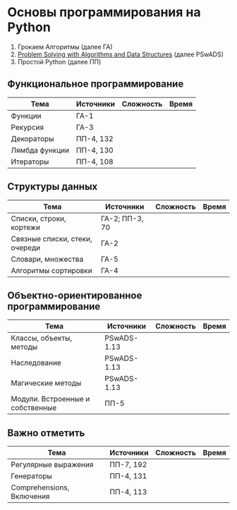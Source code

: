 # Основы программирования на Python
1. Грокаем Алгоритмы (далее ГА)
2. [Problem Solving with Algorithms and Data Structures](http://www.openbookproject.net/books/pythonds/Introduction/ObjectOrientedProgramminginPythonDefiningClasses.html) (далее PSwADS)
3. Простой Python (далее ПП)

## Функциональное программирование
|Тема|Источники|Сложность|Время|
|-|-|-|-|
|Функции|ГА-1|||
|Рекурсия|ГА-3|||
|Декораторы|ПП-4, 132|||
|Лямбда функции|ПП-4, 130|||
|Итераторы|ПП-4, 108|||

## Структуры данных
|Тема|Источники|Сложность|Время|
|-|-|-|-|
|Списки, строки, кортежи|ГА-2; ПП-3, 70|||
|Связные списки, стеки, очереди|ГА-2|||
|Словари, множества|ГА-5|||
|Алгоритмы сортировки|ГА-4|||

## Объектно-ориентированное программирование
|Тема|Источники|Сложность|Время|
|-|-|-|-|
|Классы, объекты, методы|PSwADS-1.13|||
|Наследование|PSwADS-1.13|||
|Магические методы|PSwADS-1.13|||
|Модули. Встроенные и собственные|ПП-5|||

## Важно отметить
|Тема|Источники|Сложность|Время|
|-|-|-|-|
|Регулярные выражения|ПП-7, 192|||
|Генераторы|ПП-4, 131|||
|Comprehensions, Включения|ПП-4, 113|||

